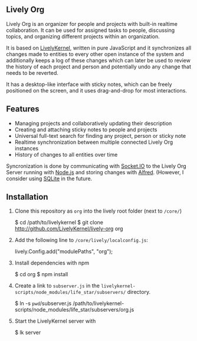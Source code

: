 Lively Org
----------

Lively Org is an organizer for people and projects with built-in realtime
collaboration. It can be used for assigned tasks to people, discussing topics,
and organizing different projects within an organization.

It is based on [LivelyKernel][1], written in pure JavaScript and it
synchronizes all changes made to entities to every other open instance of the
system and additionally keeps a log of these changes which can later be used
to review the history of each project and person and potentially undo any
change that needs to be reverted.

It has a desktop-like interface with sticky notes, which can be freely
positioned on the screen, and it uses drag-and-drop for most interactions.

Features
--------

 * Managing projects and collaboratively updating their description
 * Creating and attaching sticky notes to people and projects
 * Universal full-text search for finding any project, person or sticky note
 * Realtime synchronization between multiple connected Lively Org instances
 * History of changes to all entities over time

Syncronization is done by communicating with [Socket.IO][2] to the Lively Org
Server running with [Node.js][3] and storing changes with [Alfred][4].
(However, I consider using [SQLite][5] in the future.

Installation
------------

1. Clone this repository as ``org`` into the lively root folder (next to ``/core/``)

    $ cd /path/to/livelykernel
    $ git clone http://github.com/LivelyKernel/lively-org org

2. Add the following line to ``/core/lively/localconfig.js``:

    lively.Config.add("modulePaths", "org");

3. Install dependencies with npm

    $ cd org
    $ npm install

4. Create a link to ``subserver.js`` in the
   ``livelykernel-scripts/node_modules/life_star/subservers/`` directory.

    $ ln -s `pwd`/subserver.js /path/to/livelykernel-scripts/node_modules/life_star/subservers/org.js

5. Start the LivelyKernel server with

    $ lk server

[1]: http://github.com/LivelyKernel/LivelyKernel
[2]: http://socket.io/
[3]: http://nodejs.org/
[4]: http://pgte.github.io/alfred/
[5]: http://www.sqlite.org/

